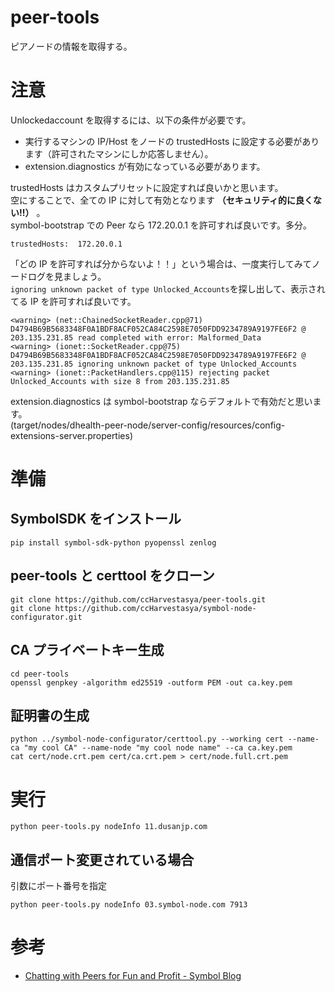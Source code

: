 # peer-tools

ピアノードの情報を取得する。

# 注意

Unlockedaccount を取得するには、以下の条件が必要です。

- 実行するマシンの IP/Host をノードの trustedHosts に設定する必要があります（許可されたマシンにしか応答しません）。
- extension.diagnostics が有効になっている必要があります。

trustedHosts はカスタムプリセットに設定すれば良いかと思います。  
空にすることで、全ての IP に対して有効となります **（セキュリティ的に良くない!!）** 。  
symbol-bootstrap での Peer なら 172.20.0.1 を許可すれば良いです。多分。

```
trustedHosts:  172.20.0.1
```

「どの IP を許可すれば分からないよ！！」という場合は、一度実行してみてノードログを見ましょう。  
`ignoring unknown packet of type Unlocked_Accounts`を探し出して、表示されてる IP を許可すれば良いです。

```
<warning> (net::ChainedSocketReader.cpp@71) D4794B69B5683348F0A1BDF8ACF052CA84C2598E7050FDD9234789A9197FE6F2 @ 203.135.231.85 read completed with error: Malformed_Data
<warning> (ionet::SocketReader.cpp@75) D4794B69B5683348F0A1BDF8ACF052CA84C2598E7050FDD9234789A9197FE6F2 @ 203.135.231.85 ignoring unknown packet of type Unlocked_Accounts
<warning> (ionet::PacketHandlers.cpp@115) rejecting packet Unlocked_Accounts with size 8 from 203.135.231.85
```

extension.diagnostics は symbol-bootstrap ならデフォルトで有効だと思います。  
(target/nodes/dhealth-peer-node/server-config/resources/config-extensions-server.properties)

# 準備

## SymbolSDK をインストール

```
pip install symbol-sdk-python pyopenssl zenlog
```

## peer-tools と certtool をクローン

```
git clone https://github.com/ccHarvestasya/peer-tools.git
git clone https://github.com/ccHarvestasya/symbol-node-configurator.git
```

## CA プライベートキー生成

```
cd peer-tools
openssl genpkey -algorithm ed25519 -outform PEM -out ca.key.pem
```

## 証明書の生成

```
python ../symbol-node-configurator/certtool.py --working cert --name-ca "my cool CA" --name-node "my cool node name" --ca ca.key.pem
cat cert/node.crt.pem cert/ca.crt.pem > cert/node.full.crt.pem
```

# 実行

```
python peer-tools.py nodeInfo 11.dusanjp.com
```

## 通信ポート変更されている場合

引数にポート番号を指定

```
python peer-tools.py nodeInfo 03.symbol-node.com 7913
```

# 参考

- [Chatting with Peers for Fun and Profit - Symbol Blog](https://symbolblog.com/developer-guides/chatting-with-peers-for-fun-and-profit/)

